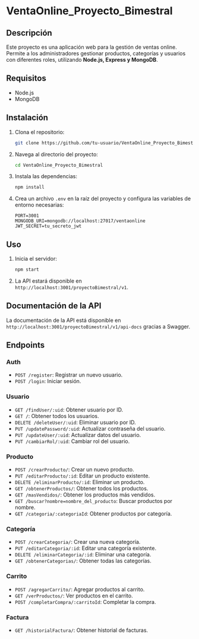 # VentaOnline_Proyecto_Bimestral

##  Descripción
Este proyecto es una aplicación web para la gestión de ventas online. Permite a los administradores gestionar productos, categorías y usuarios con diferentes roles, utilizando **Node.js, Express y MongoDB**.

## Requisitos

- Node.js
- MongoDB

## Instalación

1. Clona el repositorio:

    ```bash
    git clone https://github.com/tu-usuario/VentaOnline_Proyecto_Bimestral.git
    ```

2. Navega al directorio del proyecto:

    ```bash
    cd VentaOnline_Proyecto_Bimestral
    ```

3. Instala las dependencias:

    ```bash
    npm install
    ```

4. Crea un archivo `.env` en la raíz del proyecto y configura las variables de entorno necesarias:

    ```env
    PORT=3001
    MONGODB_URI=mongodb://localhost:27017/ventaonline
    JWT_SECRET=tu_secreto_jwt
    ```

## Uso

1. Inicia el servidor:

    ```bash
    npm start
    ```

2. La API estará disponible en `http://localhost:3001/proyectoBimestral/v1`.

## Documentación de la API

La documentación de la API está disponible en `http://localhost:3001/proyectoBimestral/v1/api-docs` gracias a Swagger.

## Endpoints

### Auth

- `POST /register`: Registrar un nuevo usuario.
- `POST /login`: Iniciar sesión.

### Usuario

- `GET /findUser/:uid`: Obtener usuario por ID.
- `GET /`: Obtener todos los usuarios.
- `DELETE /deleteUser/:uid`: Eliminar usuario por ID.
- `PUT /updatePassword/:uid`: Actualizar contraseña del usuario.
- `PUT /updateUser/:uid`: Actualizar datos del usuario.
- `PUT /cambiarRol/:uid`: Cambiar rol del usuario.

### Producto

- `POST /crearProducto/`: Crear un nuevo producto.
- `PUT /editarProducto/:id`: Editar un producto existente.
- `DELETE /eliminarProducto/:id`: Eliminar un producto.
- `GET /obtenerProductos/`: Obtener todos los productos.
- `GET /masVendidos/`: Obtener los productos más vendidos.
- `GET /buscar?nombre=nombre_del_producto`: Buscar productos por nombre.
- `GET /categoria/:categoriaId`: Obtener productos por categoría.

### Categoría

- `POST /crearCategoria/`: Crear una nueva categoría.
- `PUT /editarCategoria/:id`: Editar una categoría existente.
- `DELETE /eliminarCategoria/:id`: Eliminar una categoría.
- `GET /obtenerCategorias/`: Obtener todas las categorías.

### Carrito

- `POST /agregarCarrito/`: Agregar productos al carrito.
- `GET /verProductos/`: Ver productos en el carrito.
- `POST /completarCompra/:carritoId`: Completar la compra.

### Factura

- `GET /historialFactura/`: Obtener historial de facturas.



